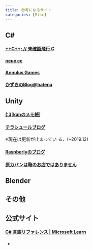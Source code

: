 ```yaml
---
title: 参考になるサイト
categories: [Misc]
---
```



## C#

#### [++C++; // 未確認飛行 C](https://ufcpp.net/)

#### [neue cc](https://neue.cc/)

#### [Annulus Games](https://annulusgames.com/blog/)

#### [かずきのBlog@hatena](https://blog.okazuki.jp/)


## Unity

#### [(:3[kanのメモ帳]](https://kan-kikuchi.hatenablog.com/)

#### [テラシュールブログ](https://tsubakit1.hateblo.jp/)

※現在は更新が止まってい
る．(~2019.12)

#### [Raspberlyのブログ](https://raspberly.hateblo.jp/archive)

#### [原カバンは鞄のお店ではありません](https://www.karvan1230.com/)

## Blender


## その他


## 公式サイト

#### [C# 言語リファレンス | Microsoft Learn](https://learn.microsoft.com/ja-jp/dotnet/csharp/language-reference/?redirectedfrom=MSDN)


- [](https://tech.guitarrapc.com/entry/2016/04/25/060920)